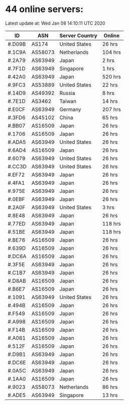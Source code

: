 # 44 online servers:

Latest update at: Wed Jan 08 14:10:11 UTC 2020

| ID | ASN | Server Country | Online |
| -- | --- | -------------- | ------ |
| #.D09B | AS174 | United States | 26 hrs |
| #.1C9A | AS58073 | Netherlands | 104 hrs |
| #.2A79 | AS63949 | Japan | 2 hrs |
| #.7F1D | AS63949 | Singapore | 1 hrs |
| #.42A0 | AS63949 | Japan | 520 hrs |
| #.9FC3 | AS53889 | United States | 22 hrs |
| #.14D9 | AS49392 | Russia | 8 hrs |
| #.7E1D | AS3462 | Taiwan | 14 hrs |
| #.E0CF | AS63949 | Germany | 207 hrs |
| #.3FD6 | AS45102 | China | 65 hrs |
| #.BB07 | AS16509 | Japan | 26 hrs |
| #.1706 | AS16509 | Japan | 26 hrs |
| #.ADA5 | AS63949 | United States | 26 hrs |
| #.6AD4 | AS16509 | Japan | 26 hrs |
| #.6079 | AS63949 | United States | 26 hrs |
| #.CC3D | AS63949 | United States | 26 hrs |
| #.EF72 | AS63949 | Japan | 26 hrs |
| #.4FA1 | AS63949 | Japan | 26 hrs |
| #.975E | AS63949 | Japan | 26 hrs |
| #.0EBF | AS63949 | Japan | 26 hrs |
| #.2A0F | AS63949 | United States | 3 hrs |
| #.8E48 | AS63949 | Japan | 26 hrs |
| #.77ED | AS63949 | Japan | 118 hrs |
| #.51BE | AS63949 | Japan | 118 hrs |
| #.BE76 | AS16509 | Japan | 26 hrs |
| #.639D | AS16509 | Japan | 26 hrs |
| #.DC6A | AS16509 | Japan | 26 hrs |
| #.3F5E | AS63949 | Japan | 26 hrs |
| #.C1B7 | AS63949 | Japan | 26 hrs |
| #.D8AB | AS16509 | Japan | 26 hrs |
| #.B6E7 | AS16509 | Japan | 26 hrs |
| #.1091 | AS63949 | United States | 26 hrs |
| #.494B | AS16509 | Japan | 26 hrs |
| #.F549 | AS16509 | Japan | 26 hrs |
| #.A998 | AS16509 | Japan | 26 hrs |
| #.F14B | AS16509 | Japan | 26 hrs |
| #.A081 | AS16509 | Japan | 26 hrs |
| #.512F | AS16509 | Japan | 26 hrs |
| #.D9B1 | AS63949 | Japan | 26 hrs |
| #.DC6E | AS63949 | Japan | 26 hrs |
| #.0A5C | AS63949 | Japan | 26 hrs |
| #.1AA0 | AS16509 | Japan | 26 hrs |
| #.9023 | AS58073 | Netherlands | 86 hrs |
| #.ADE5 | AS63949 | Singapore | 13 hrs |

